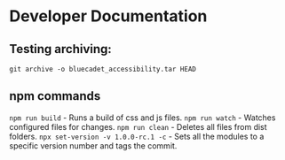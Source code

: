 # Developer Documentation

## Testing archiving:

`git archive -o bluecadet_accessibility.tar HEAD`

## npm commands

`npm run build` - Runs a build of css and js files.
`npm run watch` - Watches configured files for changes.
`npm run clean` - Deletes all files from dist folders.
`npx set-version -v 1.0.0-rc.1 -c` - Sets all the modules to a specific version number and tags the commit.
